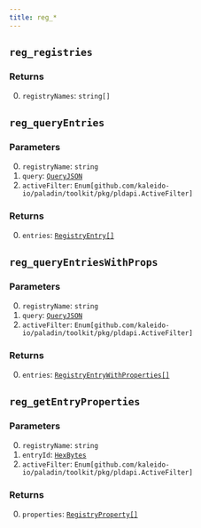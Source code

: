 ```yaml
---
title: reg_*
---
```

## `reg_registries`

### Returns

0. `registryNames`: `string[]`

## `reg_queryEntries`

### Parameters

0. `registryName`: `string`
1. `query`: [`QueryJSON`](../types/queryjson.md#queryjson)
2. `activeFilter`: `Enum[github.com/kaleido-io/paladin/toolkit/pkg/pldapi.ActiveFilter]`

### Returns

0. `entries`: [`RegistryEntry[]`](../types/registryentry.md#registryentry)

## `reg_queryEntriesWithProps`

### Parameters

0. `registryName`: `string`
1. `query`: [`QueryJSON`](../types/queryjson.md#queryjson)
2. `activeFilter`: `Enum[github.com/kaleido-io/paladin/toolkit/pkg/pldapi.ActiveFilter]`

### Returns

0. `entries`: [`RegistryEntryWithProperties[]`](../types/registryentrywithproperties.md#registryentrywithproperties)

## `reg_getEntryProperties`

### Parameters

0. `registryName`: `string`
1. `entryId`: [`HexBytes`](../types/simpletypes.md#hexbytes)
2. `activeFilter`: `Enum[github.com/kaleido-io/paladin/toolkit/pkg/pldapi.ActiveFilter]`

### Returns

0. `properties`: [`RegistryProperty[]`](../types/registryproperty.md#registryproperty)

